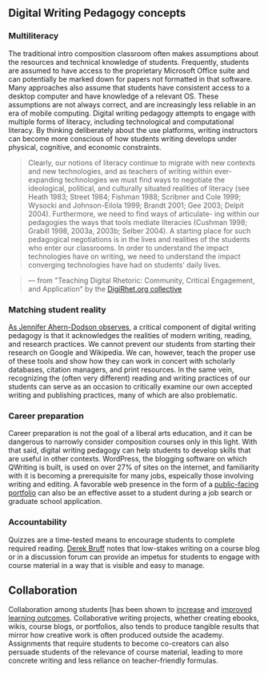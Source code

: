 ## Digital Writing Pedagogy concepts

### Multiliteracy

The traditional intro composition classroom often makes assumptions about the resources and technical knowledge of students. Frequently, students are assumed to have access to the proprietary Microsoft Office suite and can potentially be marked down for papers not formatted in that software. Many approaches also assume that students have consistent access to a desktop computer and have knowledge of a relevant OS. These assumptions are not always correct, and are increasingly less reliable in an era of mobile computing. Digital writing pedagogy attempts to engage with multiple forms of literacy, including technological and computational literacy. By thinking deliberately about the use platforms, writing instructors can become more conscious of how students writing develops under physical, cognitive, and economic constraints.

> Clearly, our notions of literacy continue to migrate with new contexts and new technologies, and as teachers of writing within ever-expanding technologies we must find ways to negotiate the ideological, political, and culturally situated realities of literacy (see Heath 1983; Street 1984; Fishman 1988; Scribner and Cole 1999; Wysocki and Johnson-Eilola 1999; Brandt 2001; Gee 2003; Delpit 2004). Furthermore, we need to find ways of articulate- ing within our pedagogies the ways that tools mediate literacies (Cushman 1998; Grabill 1998, 2003a, 2003b; Selber 2004). A starting place for such pedagogical negotiations is in the lives and realities of the students who enter our classrooms. In order to understand the impact technologies have on writing, we need to understand the impact converging technologies have had on students’ daily lives.

> — from "Teaching Digital Rhetoric: Community, Critical Engagement, and Application" by the [DigiRhet.org collective](http://www.digitalwriting.org/digirhet/)

### Matching student reality 

[As Jennifer Ahern-Dodson observes](https://sites.duke.edu/lamptwp/2014/09/28/345/), a critical component of digital writing pedagogy is that it acknowledges the realities of modern writing, reading, and research practices. We cannot prevent our students from starting their research on Google and Wikipedia. We can, however, teach the proper use of these tools and show how they can work in concert with scholarly databases, citation managers, and print resources. In the same vein, recognizing the (often very different) reading and writing practices of our students can serve as an occasion to critically examine our own accepted writing and publishing practices, many of which are also problematic.

### Career preparation

Career preparation is not the goal of a liberal arts education, and it can be dangerous to narrowly consider composition courses only in this light. With that said, digital writing pedagogy can help students to develop skills that are useful in other contexts. WordPress, the blogging software on which QWriting is built, is used on over 27% of sites on the internet, and familiarity with it is becoming a prerequisite for many jobs, espeically those involving writing and editing. A favorable web presence in the form of a [public-facing portfolio](http://www.chronicle.com/blogs/profhacker/electronic-portfolios-for-student-learning/31434) can also be an effective asset to a student during a job search or graduate school application.

### Accountability

Quizzes are a time-tested means to encourage students to complete required reading. [Derek Bruff](http://www.chronicle.com/blogs/profhacker/getting-students-to-do-the-reading-pre-class-quizzes-on-wordpress/23066) notes that low-stakes writing on a course blog or in a discussion forum can provide an impetus for students to engage with course material in a way that is visible and easy to manage.

## Collaboration

Collaboration among students [has been shown to [increase](http://blog.reyjunco.com/pdf/JuncoElavskyHeibergerTwitterCollaboration.pdf) and [improved learning outcomes](http://images.pearsonassessments.com/images/tmrs/Collaboration-Review.pdf). Collaborative writing projects, whether creating ebooks, wikis, course blogs, or portfolios, also tends to produce tangible results that mirror how creative work is often produced outside the academy. Assignments that require students to become co-creators can also persuade students of the relevance of course material, leading to more concrete writing and less reliance on teacher-friendly formulas.
